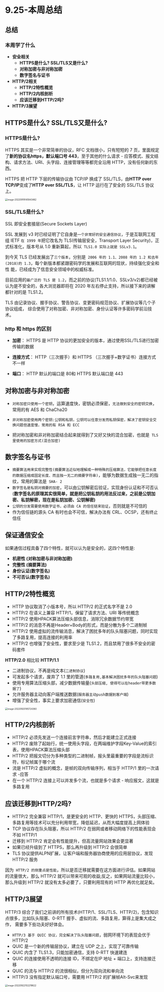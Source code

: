 # 9.25-本周总结

## **总结**

### **本周学了什么**

- **安全相关**
  - **HTTPS是什么? SSL/TLS又是什么?**
  - **对称加密与非对称加密**
  - **数字签名与证书**
- **HTTP/2相关**
  - **HTTP/2特性概览**
  - **HTTP/2内核剖析**
  - **应该迁移到HTTP/2吗?**
- **HTTP/3展望**

## **HTTPS是什么? SSL/TLS又是什么?**

### **HTTPS是什么?**

HTTPS 其实是一个非常简单的协议，RFC 文档很小，只有短短的 7 页，里面规定了**新的协议名https，默认端口号 443**，至于其他的什么请求 - 应答模式、报文结构、请求方法、URI、头字段、连接管理等等都完全沿用 HTTP，没有任何新的东西。

HTTPS 把 HTTP 下层的传输协议由 TCP/IP 换成了 SSL/TLS，由**HTTP over TCP/IP**变成了**HTTP over SSL/TLS**，让 HTTP 运行在了安全的 SSL/TLS 协议上。

<img src="./assets/image-20220919145943462.png" alt="image-20220919145943462" style="zoom:50%;" />

###  **SSL/TLS是什么?**

SSL 即安全套接层(Secure Sockets Layer)

SSL 发展到 v3 时已经证明了它自身是`一个非常好的安全通信协议`，于是互联网工程组 IETF `在 1999 年`把它改名为 TLS(传输层安全，Transport Layer Security)，正式标准化，版本号从 1.0 重新算起，所以` TLS1.0 实际上就是 SSLv3.1`。

到今天 TLS 已经发展出了`三个版本`，分别是` 2006 年的 1.1、2008 年的 1.2 和去年 (2018)的 1.3`，每个新版本都紧跟密码学的发展和互联网的现状，持续强化安全和性 能，已经成为了信息安全领域中的权威标准。

目前应用的`最广泛的 TLS 是 1.2`，而之前的协议(TLS1.1/1.0、SSLv3/v2)都已经被认为是不安全的，各大浏览器即将在 2020 年左右停止支持，所以接下来的讲解都针对的是 TLS1.2。

TLS 由记录协议、握手协议、警告协议、变更密码规范协议、扩展协议等几个子协议组成， 综合使用了对称加密、非对称加密、身份认证等许多密码学前沿技术。

### **http 和 https 的区别**

- **加密**： HTTPS 是 HTTP 协议的更加安全的版本，通过使用SSL/TLS进行加密传输的数据

- **连接方式**： HTTP（三次握手）和 HTTPS （三次握手+数字证书）连接方式不一样

- **端口**： HTTP 默认的端口是 80和 HTTPS 默认端口是 443

  

## **对称加密与非对称加密**

- `对称加密只使用一个密钥`，运算速度快，密钥必须保密，`无法做到安全的密钥交换`，常用的有 AES 和 ChaCha20

- `非对称加密使用两个密钥:公钥和私钥，公钥可以任意分发而私钥保密，解决了密钥安全交换问题但速度慢，常用的有 RSA 和 ECC`

- 把对称加密和非对称加密结合起来就得到了又好又快的混合加密，也就是` TLS 里使用的加密方式(混合加密)`

  

## **数字签名与证书**

- `摘要算法用来实现完整性(摘要算法近似地理解成一种特殊的压缩算法，它能够把任意长度的数据压缩成固定长度、而且独一无二的摘要字符串)`，能够为数据生成独一无二的指纹，常用的算法是` SHA- 2`
- `数字签名是私钥对摘要的加密`，可以由公钥解密后验证，实现身份认证和不可否认(**数字签名的原理其实很简单，就是把公钥私钥的用法反过来，之前是公钥加密、私钥解密，现在是私钥加密、公钥解密)**
- `公钥的分发需要使用数字证书，必须由 CA 的信任链来验证`，否则就是不可信的
- 作为信任链的源头 CA 有时也会不可信，解决办法有 CRL、OCSP，还有终止信任

## **保证通信安全**

如果通信过程具备了四个特性，就可以认为是安全的，这四个特性是:

- **机密性 (对称加密与非对称加密)**
- **完整性 (摘要算法)**
- **身份认证(数字签名)** 
- **不可否认(数字签名)**

## **HTTP/2特性概览**

- HTTP 协议取消了小版本号，所以 HTTP/2 的正式名字不是 2.0
- HTTP/2 在语义上兼容 HTTP/1，保留了请求方法、URI 等传统概念
- HTTP/2 使用HPACK算法压缩头部信息，消除冗余数据节约带宽
- HTTP/2 的消息不再是Header+Body的形式，而是分散为多个二进制帧
- HTTP/2 使用虚拟的流传输消息，解决了困扰多年的队头阻塞问题，同时实现了多路复用，提高连接的利用率
- HTTP/2 也增强了安全性，要求至少是 TLS1.2，而且禁用了很多不安全的密码套件

**HTTP/2.0** 相比较 **HTTP/1.1**

- 二进制协议，不再是纯文本(`二进制协议`)
- 可发起多个请求，废弃了 1.1 里的管道(`多路复用,基本解决困扰多年的队头阻塞问题`)
- 使用专用算法压缩头部，减少数据传输量(`头部压缩, 使得可以在header带更多数据了`)
- 允许服务器主动向客户端推送数据(`服务器主动push数据到客户端`)
- 增强了安全性，事实上要求加密通信(`安全性`)

<img src="./assets/image-20220920185724360.png" alt="image-20220920185724360" style="zoom:50%;" />

## **HTTP/2内核剖析**

- HTTP/2 必须先发送一个连接前言字符串，然后才能建立正式连接
- HTTP/2 废除了起始行，统一使用头字段，在两端维护字段Key-Value的索引表，使用HPACK算法压缩头部
- HTTP/2 把报文切分为多种类型的二进制帧，报头里最重要的字段是流标识符，标记帧属于哪个流
- 流是 HTTP/2 虚拟的概念，是帧的双向传输序列，相当于 HTTP/1 里的一次请求 -应答
- 在一个 HTTP/2 连接上可以并发多个流，也就是多个请求 - 响应报文，这就是多路复用

## **应该迁移到HTTP/2吗?**

- HTTP/2 完全兼容 HTTP/1，是更安全的 HTTP、更快的 HTTPS，头部压缩、多路复用等技术可以充分利用带宽，降低延迟，从而大幅度提高上网体验
- TCP 协议存在队头阻塞，所以 HTTP/2 在弱网或者移动网络下的性能表现会不如 HTTP/1
- 迁移到 HTTP/2 肯定会有性能提升，但高流量网站效果会更显著
- 如果已经升级到了 HTTPS，那么再升级到 HTTP/2 会很简单
- TLS 协议提供ALPN扩展，让客户端和服务器协商使用的应用层协议，发现HTTP/2 服务

因为` HTTP/2 的侧重点是性能`，所以是否迁移就需要在这方面进行评估。如果网站的流量很大，那么 HTTP/2 就可以带来可观的收益;反之，如果网站流量比较小，那么升级到 HTTP/2 就没有太多必要了，只要利用现有的 HTTP 再优化就足矣。

## **HTTP/3展望**

HTTP/3 综合了我们之前讲的所有技术(HTTP/1、SSL/TLS、HTTP/2)，包含知识点很多，比如队头阻塞、0-RTT 握手、虚拟的流、多路复用，算得上是集大成之作， 需要多下些功夫好好体会。

- `HTTP/3 基于 QUIC 协议，完全解决了队头阻塞问题`，弱网环境下的表现会优于 HTTP/2
- QUIC 是一个新的传输层协议，建立在 UDP 之上，实现了可靠传输
- QUIC 内含了 TLS1.3，只能加密通信，支持 0-RTT 快速建连
- QUIC 的连接使用不透明的连接 ID，不绑定在IP 地址 + 端口上，支持连接迁移
- QUIC 的流与 HTTP/2 的流很相似，但分为双向流和单向流
- HTTP/3 没有指定默认端口号，需要用 HTTP/2 的扩展帧Alt-Svc来发现

<img src="./assets/image-20220922102219822.png" alt="image-20220922102219822" style="zoom:50%;" />